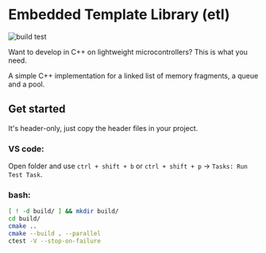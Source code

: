 # Embedded Template Library (etl)

![build test](https://github.com/m-spiessens/etl/actions/workflows/ci.yml/badge.svg)

Want to develop in C++ on lightweight microcontrollers? This is what you need.

A simple C++ implementation for a linked list of memory fragments, a queue and a pool.

## Get started

It's header-only, just copy the header files in your project.

### VS code:

Open folder and use `ctrl + shift + b` or `ctrl + shift + p` -> `Tasks: Run Test Task`.

### bash:

```bash
[ ! -d build/ ] && mkdir build/
cd build/
cmake ..
cmake --build . --parallel
ctest -V --stop-on-failure
```
